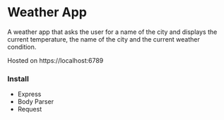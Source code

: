 # Weather App

A weather app that asks the user for a name of the city and displays the current temperature, the name of the city and the current weather condition.

Hosted on https://localhost:6789

### Install

* Express
* Body Parser
* Request


